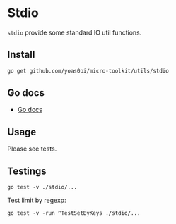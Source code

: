 # Stdio

`stdio` provide some standard IO util functions.

## Install

```bash
go get github.com/yoas0bi/micro-toolkit/utils/stdio
```

## Go docs

- [Go docs](https://pkg.go.dev/github.com/yoas0bi/micro-toolkit/utils/stdio)

## Usage

Please see tests.

## Testings

```shell
go test -v ./stdio/...
```

Test limit by regexp:

```shell
go test -v -run ^TestSetByKeys ./stdio/...
```
